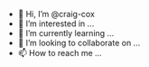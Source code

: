 - 👋 Hi, I’m @craig-cox
- 👀 I’m interested in ...
- 🌱 I’m currently learning ...
- 💞️ I’m looking to collaborate on ...
- 📫 How to reach me ...

<!---
craig-cox/craig-cox is a ✨ special ✨ repository because its `README.md` (this file) appears on your GitHub profile.
You can click the Preview link to take a look at your changes.
--->
